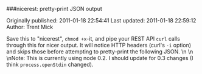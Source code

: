 ###nicerest: pretty-print JSON output

Originally published: 2011-01-18 22:54:41
Last updated: 2011-01-18 22:59:12
Author: Trent Mick

Save this to "nicerest", `chmod +x`-it, and pipe your REST API `curl` calls through this for nicer output. It will notice HTTP headers (curl's `-i` option) and skips those before attempting to pretty-print the following JSON.\n\n\nNote: This is currently using node 0.2. I should update for 0.3 changes (I think `process.openStdin` changed).